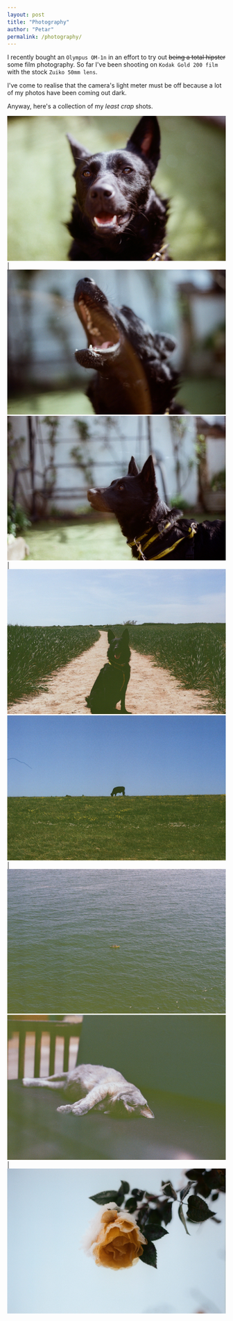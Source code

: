 ```yaml
---
layout: post
title: "Photography"
author: "Petar"
permalink: /photography/
---
```


I recently bought an `Olympus OM-1n` in an effort to try out ~~being a total hipster~~ some film photography. So far I've been shooting on `Kodak Gold 200 film` with the stock `Zuiko 50mm lens`.

I've come to realise that the camera's light meter must be off because a lot of my photos have been coming out dark.

Anyway, here's a collection of my _least crap_ shots.

<img src="/assets/images/photography/alma_portrait_0.jpg" /> | <img src="/assets/images/photography/alma_portrait_1.jpg" />
<img src="/assets/images/photography/alma_portrait_2.jpg" /> | <img src="/assets/images/photography/alma_in_field.jpg" />
<img src="/assets/images/photography/cow.jpg" /> | <img src="/assets/images/photography/kayak.jpg" />
<img src="/assets/images/photography/cat.jpg" /> | <img src="/assets/images/photography/rose.jpg" />
